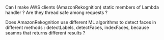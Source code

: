 Can I make AWS clients (AmazonRekognition) static members of Lambda handler ? Are they thread safe among requests ?


Does AmazonRekognition use different ML algorithms to detect faces in different methods : detectLabels, detectFaces, indexFaces, because seamns that returns different results ?
